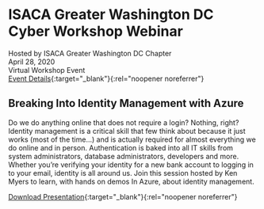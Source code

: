 # ISACA Greater Washington DC Cyber Workshop Webinar
Hosted by ISACA Greater Washington DC Chapter  
April 28, 2020  
Virtual Workshop Event  
[Event Details](https://isaca-gwdc.org/event/vcw-imazure/){:target="_blank"}{:rel="noopener noreferrer"} 

## Breaking Into Identity Management with Azure
Do we do anything online that does not require a login? Nothing, right? Identity management is a critical skill that few think about because it just works (most of the time...) and is actually required for almost everything we do online and in person. Authentication is baked into all IT skills from system administrators, database administrators, developers and more. Whether you’re verifying your identity for a new bank account to logging in to your email, identity is all around us. Join this session hosted by Ken Myers to learn, with hands on demos In Azure, about identity management.

[Download Presentation](2004-BreakingIdentity.pdf){:target="_blank"}{:rel="noopener noreferrer"}
